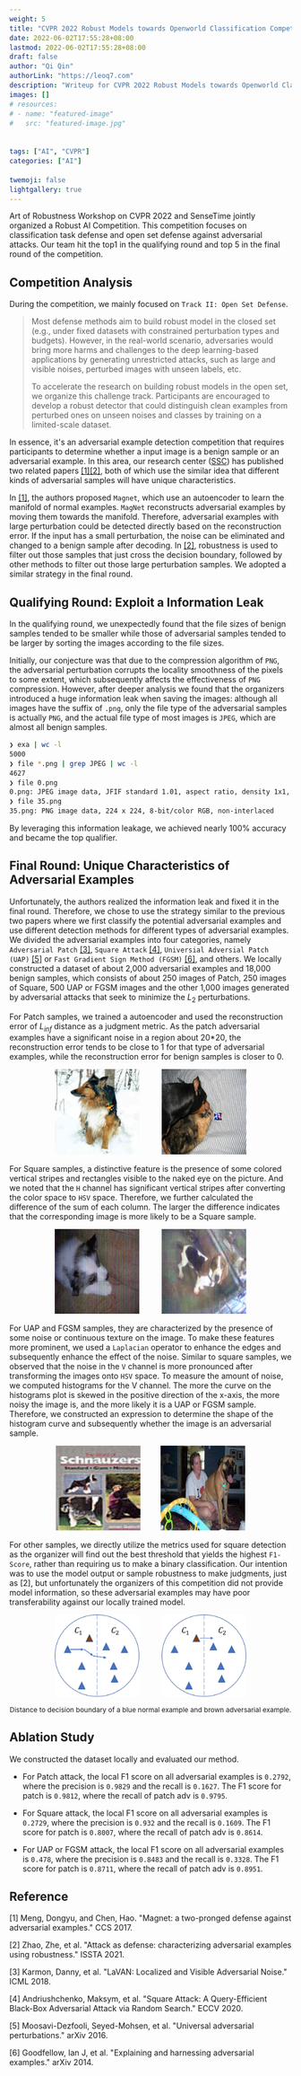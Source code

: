 ```yaml
---
weight: 5
title: "CVPR 2022 Robust Models towards Openworld Classification Competition Writeup"
date: 2022-06-02T17:55:28+08:00
lastmod: 2022-06-02T17:55:28+08:00
draft: false
author: "Qi Qin"
authorLink: "https://leoq7.com"
description: "Writeup for CVPR 2022 Robust Models towards Openworld Classification Competition"
images: []
# resources:
# - name: "featured-image"
#   src: "featured-image.jpg"


tags: ["AI", "CVPR"]
categories: ["AI"]

twemoji: false
lightgallery: true
---
```


Art of Robustness Workshop on CVPR 2022 and SenseTime jointly organized a Robust AI Competition. This competition focuses on classification task defense and open set defense against adversarial attacks. Our team hit the top1 in the qualifying round and top 5 in the final round of the competition.

<!--more-->

## Competition Analysis

During the competition, we mainly focused on `Track II: Open Set Defense`.

> Most defense methods aim to build robust model in the closed set (e.g., under fixed datasets with constrained perturbation types and budgets). However, in the real-world scenario, adversaries would bring more harms and challenges to the deep learning-based applications by generating unrestricted attacks, such as large and visible noises, perturbed images with unseen labels, etc.
> 
> To accelerate the research on building robust models in the open set, we organize this challenge track. Participants are encouraged to develop a robust detector that could distinguish clean examples from perturbed ones on unseen noises and classes by training on a limited-scale dataset.

In essence, it's an adversarial example detection competition that requires participants to determine whether a input image is a benign sample or an adversarial example. In this area, our research center ([SSC](https://ssc.sist.shanghaitech.edu.cn/)) has published two related papers [\[1\]](#reference)[\[2\]](#reference), both of which use the similar idea that different kinds of adversarial samples will have unique characteristics.

In [\[1\]](#reference), the authors proposed `Magnet`, which use an autoencoder to learn the manifold of normal examples. `MagNet` reconstructs adversarial examples by moving them towards the manifold. Therefore, adversarial examples with large perturbation could be detected directly based on the reconstruction error. If the input has a small perturbation, the noise can be eliminated and changed to a benign sample after decoding. In [\[2\]](#reference), robustness is used to filter out those samples that just cross the decision boundary, followed by other methods to filter out those large perturbation samples. We adopted a similar strategy in the final round.

## Qualifying Round: Exploit a Information Leak

In the qualifying round, we unexpectedly found that the file sizes of benign samples tended to be smaller while those of adversarial samples tended to be larger by sorting the images according to the file sizes.

Initially, our conjecture was that due to the compression algorithm of `PNG`, the adversarial perturbation corrupts the locality smoothness of the pixels to some extent, which subsequently affects the effectiveness of `PNG` compression. However, after deeper analysis we found that the organizers introduced a huge information leak when saving the images: although all images have the suffix of `.png`, only the file type of the adversarial samples is actually `PNG`, and the actual file type of most images is `JPEG`, which are almost all benign samples.
```bash
❯ exa | wc -l
5000
❯ file *.png | grep JPEG | wc -l
4627
❯ file 0.png
0.png: JPEG image data, JFIF standard 1.01, aspect ratio, density 1x1, segment length 16, baseline, precision 8, 224x224, components 3
❯ file 35.png
35.png: PNG image data, 224 x 224, 8-bit/color RGB, non-interlaced
```
By leveraging this information leakage, we achieved nearly 100% accuracy and became the top qualifier.

## Final Round: Unique Characteristics of Adversarial Examples

Unfortunately, the authors realized the information leak and fixed it in the final round. Therefore, we chose to use the strategy similar to the previous two papers where we first classify the potential adversarial examples and use different detection methods for different types of adversarial examples. We divided the adversarial examples into four categories, namely `Adversarial Patch` [\[3\]](#reference), `Square Attack` [\[4\]](#reference), `Universial Adversial Patch (UAP)` [\[5\]](#reference) or `Fast Gradient Sign Method (FGSM)` [\[6\]](#reference), and others. We locally constructed a dataset of about 2,000 adversarial examples and 18,000 benign samples, which consists of about 250 images of Patch, 250 images of Square, 500 UAP or FGSM images and the other 1,000 images generated by adversarial attacks that seek to minimize the $L_2$ perturbations.

For Patch samples, we trained a autoencoder and used the reconstruction error of $L_{inf}$ distance as a judgment metric. As the patch adversarial examples have a significant noise in a region about 20*20, the reconstruction error tends to be close to 1 for that type of adversarial examples, while the reconstruction error for benign samples is closer to 0.

<center class="half">
	<img src="./patch.png" width="30%">&nbsp;&nbsp;&nbsp;&nbsp;&nbsp;&nbsp;&nbsp;&nbsp;&nbsp;&nbsp;<img src="./patch2.png" width="30%">
</center>

For Square samples, a distinctive feature is the presence of some colored vertical stripes and rectangles visible to the naked eye on the picture. And we noted that the `H` channel has significant vertical stripes after converting the color space to `HSV` space. Therefore, we further calculated the difference of the sum of each column. The larger the difference indicates that the corresponding image is more likely to be a Square sample.

<center class="half">
	<img src="./square.png" width="30%">&nbsp;&nbsp;&nbsp;&nbsp;&nbsp;&nbsp;&nbsp;&nbsp;&nbsp;&nbsp;<img src="./square2.png" width="30%">
</center>

For UAP and FGSM samples, they are characterized by the presence of some noise or continuous texture on the image. To make these features more prominent, we used a `Laplacian` operator to enhance the edges and subsequently enhance the effect of the noise. Similar to square samples, we observed that the noise in the `V` channel is more pronounced after transforming the images onto `HSV` space. To measure the amount of noise, we computed histograms for the V channel. The more the curve on the histograms plot is skewed in the positive direction of the x-axis, the more noisy the image is, and the more likely it is a UAP or FGSM sample. Therefore, we constructed an expression to determine the shape of the histogram curve and subsequently whether the image is an adversarial sample.

<center class="half">
	<img src="./uap.png" width="30%">&nbsp;&nbsp;&nbsp;&nbsp;&nbsp;&nbsp;&nbsp;&nbsp;&nbsp;<img src="./uap2.png" width="30%">
</center>

For other samples, we directly utilize the metrics used for square detection as the organizer will find out the best threshold that yields the highest `F1-Score`, rather than requiring us to make a binary classification. Our intention was to use the model output or sample robustness to make judgments, just as [2], but unfortunately the organizers of this competition did not provide model information, so these adversarial examples may have poor transferability against our locally trained model.

<center class="half">
    <img src="./benign.png" width="30%">&nbsp;&nbsp;&nbsp;&nbsp;&nbsp;&nbsp;&nbsp;&nbsp;&nbsp;&nbsp;<img src="./abnormal.png" width="30%">
    <p align="center" style="font-size:12px;">Distance to decision boundary of a blue normal example and brown adversarial example.</p>
</center>

## Ablation Study

We constructed the dataset locally and evaluated our method. 

- For Patch attack, the local F1 score on all adversarial examples is `0.2792`, where the precision is `0.9829` and the recall is `0.1627`. The F1 score for patch is `0.9812`, where the recall of patch adv is `0.9795`.

- For Square attack, the local F1 score on all adversarial examples is `0.2729`, where the precision is `0.932` and the recall is `0.1609`. The F1 score for patch is `0.8007`, where the recall of patch adv is `0.8614`.

- For UAP or FGSM attack, the local F1 score on all adversarial examples is `0.478`, where the precision is `0.8483` and the recall is `0.3328`. The F1 score for patch is `0.8711`, where the recall of patch adv is `0.8951`.

## Reference

[1] Meng, Dongyu, and Chen, Hao. "Magnet: a two-pronged defense against adversarial examples." CCS 2017.

[2] Zhao, Zhe, et al. "Attack as defense: characterizing adversarial examples using robustness." ISSTA 2021.

[3] Karmon, Danny, et al. "LaVAN: Localized and Visible Adversarial Noise." ICML 2018.

[4] Andriushchenko, Maksym, et al. "Square Attack: A Query-Efficient Black-Box Adversarial Attack via Random Search." ECCV 2020.

[5] Moosavi-Dezfooli, Seyed-Mohsen, et al. "Universal adversarial perturbations." arXiv 2016.

[6] Goodfellow, Ian J, et al. "Explaining and harnessing adversarial examples." arXiv 2014.